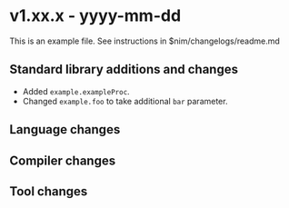# v1.xx.x - yyyy-mm-dd

This is an example file. See instructions in $nim/changelogs/readme.md


## Standard library additions and changes

- Added `example.exampleProc`.
- Changed `example.foo` to take additional `bar` parameter.


## Language changes


## Compiler changes


## Tool changes

